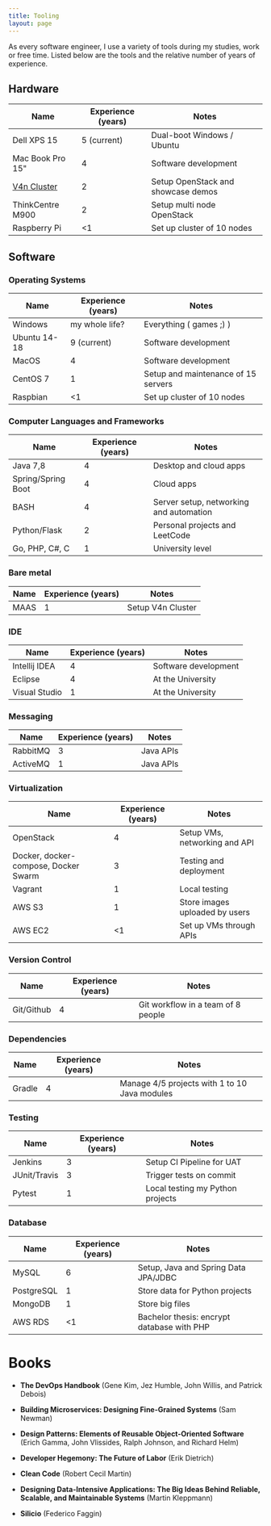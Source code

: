 ```yaml
---
title: Tooling
layout: page
---
```

As every software engineer, I use a variety of tools during my studies, work or free time. Listed below are the tools and the relative number of years of experience.

## Hardware

| Name        | Experience (years) | Notes  |
| ------------- |-------------|--------------|
| Dell XPS 15      | 5 (current) | Dual-boot Windows / Ubuntu |
| Mac Book Pro 15"     | 4   | Software development   |
| [V4n Cluster](https://www.tranquilpc.co/v4n)          | 2    |    Setup OpenStack and showcase demos  |
| ThinkCentre M900 | 2   |   Setup multi node OpenStack  |
| Raspberry Pi     | <1 |    Set up cluster of 10 nodes        |

## Software
### Operating Systems

| Name       | Experience (years)           | Notes  |
| ------------- |-------------| -----|
| Windows | my whole life?      |    Everything ( games ;) ) |
| Ubuntu 14-18      | 9 (current) | Software development |
| MacOS | 4      |    Software development |
| CentOS 7    | 1      | Setup and maintenance of 15 servers  |
| Raspbian | <1      |    Set up cluster of 10 nodes |

### Computer Languages and Frameworks

| Name       | Experience (years) | Notes  |
| ------------- |-------------| -----|
| Java 7,8  | 4 | Desktop and cloud apps |
| Spring/Spring Boot  | 4 | Cloud apps |
| BASH | 4 | Server setup, networking and automation  |
| Python/Flask | 2 | Personal projects and LeetCode |
| Go, PHP, C#, C | 1 | University level |  

### Bare metal

| Name       | Experience (years)| Notes  |
| ------------- |----| -----|
| MAAS | 1 | Setup V4n Cluster |

### IDE

| Name        | Experience (years) | Notes  |
| ------------- |-------------| -------|
| Intellij IDEA | 4 | Software development  |
| Eclipse    | 4    | At the University   |
| Visual Studio    | 1    | At the University   |

### Messaging

| Name        | Experience (years) | Notes  |
| ------------- |-------------| -------|
| RabbitMQ | 3 | Java APIs  |
| ActiveMQ    | 1    | Java APIs   |

### Virtualization

| Name       | Experience (years)| Notes  |
| ------------- |-------------| -----|
| OpenStack      | 4 | Setup VMs, networking and API |
| Docker, docker-compose, Docker Swarm | 3 |    Testing and deployment |
| Vagrant    | 1 | Local testing  |
| AWS S3 | 1   |    Store images uploaded by users |
| AWS EC2 | <1  |    Set up VMs through APIs |

### Version Control

| Name       | Experience (years)           | Notes  |
| ------------- |-------------| -----|
| Git/Github      | 4 | Git workflow in a team of 8 people |

### Dependencies

| Name       | Experience (years)           | Notes  |
| ------------- |-------------| -----|
| Gradle      | 4 | Manage 4/5 projects with 1 to 10 Java modules |

### Testing

| Name       | Experience (years)           | Notes  |
| ------------- |-------------| -----|
| Jenkins      | 3 | Setup CI Pipeline for UAT |
| JUnit/Travis    | 3   | Trigger tests on commit |
| Pytest | 1 | Local testing my Python projects  |

### Database

| Name       | Experience (years)           | Notes  |
| ------------- |-------------| -----|
| MySQL      | 6 | Setup, Java and Spring Data JPA/JDBC |
| PostgreSQL | 1 | Store data for Python projects |
| MongoDB | 1 | Store big files |
| AWS RDS    | <1 | Bachelor thesis: encrypt database with PHP  |



# Books

- **The DevOps Handbook** (Gene Kim, Jez Humble, John Willis, and Patrick Debois)

- **Building Microservices: Designing Fine-Grained Systems** (Sam Newman)

- **Design Patterns: Elements of Reusable Object-Oriented Software** (Erich Gamma, John Vlissides, Ralph Johnson, and Richard Helm)

- **Developer Hegemony: The Future of Labor** (Erik Dietrich)

- **Clean Code** (Robert Cecil Martin)

- **Designing Data-Intensive Applications: The Big Ideas Behind Reliable, Scalable, and Maintainable Systems** (Martin Kleppmann)

- **Silicio** (Federico Faggin)
